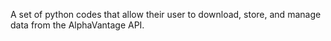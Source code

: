 A set of python codes that allow their user to download, store, and manage data from the AlphaVantage API.
